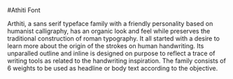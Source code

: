 #Athiti Font

Arthiti, a sans serif typeface family with a friendly personality based on humanist calligraphy, has an organic look and feel  while preserves the traditional construction of roman typography. It all started with a desire to learn more about the origin of the strokes on human handwriting. Its unparalled outline and inline is designed on purpose to reflect a trace of writing tools as related to the handwriting inspiration. The family consists of 6 weights to be used as headline or body text according to the objective.
